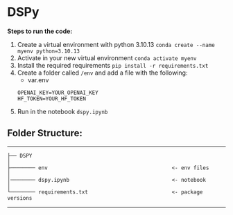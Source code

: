 # DSPy

**Steps to run the code:**
1. Create a virtual environment with python 3.10.13
`conda create --name myenv python=3.10.13`
2. Activate in your new virtual environment
`conda activate myenv`
3. Install the required requirements
`pip install -r requirements.txt`
4. Create a folder called `/env` and add a file with the following:
    - var.env
    ```
    OPENAI_KEY=YOUR_OPENAI_KEY
    HF_TOKEN=YOUR_HF_TOKEN
    ```
5. Run in the notebook `dspy.ipynb` 

## Folder Structure:
------------

    ├── DSPY
    │
    ├──────── env                                        <- env files
    │
    │──────── dspy.ipynb                                 <- notebook
    │
    └──────── requirements.txt                           <- package versions
--------
